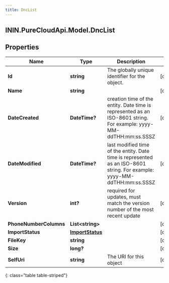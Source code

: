 ```yaml
---
title: DncList
---
```

## ININ.PureCloudApi.Model.DncList

## Properties

|Name | Type | Description | Notes|
|------------ | ------------- | ------------- | -------------|
| **Id** | **string** | The globally unique identifier for the object. | [optional] |
| **Name** | **string** |  | [optional] |
| **DateCreated** | **DateTime?** | creation time of the entity. Date time is represented as an ISO-8601 string. For example: yyyy-MM-ddTHH:mm:ss.SSSZ | [optional] |
| **DateModified** | **DateTime?** | last modified time of the entity. Date time is represented as an ISO-8601 string. For example: yyyy-MM-ddTHH:mm:ss.SSSZ | [optional] |
| **Version** | **int?** | required for updates, must match the version number of the most recent update | [optional] |
| **PhoneNumberColumns** | **List&lt;string&gt;** |  | [optional] |
| **ImportStatus** | [**ImportStatus**](ImportStatus.html) |  | [optional] |
| **FileKey** | **string** |  | [optional] |
| **Size** | **long?** |  | [optional] |
| **SelfUri** | **string** | The URI for this object | [optional] |
{: class="table table-striped"}



